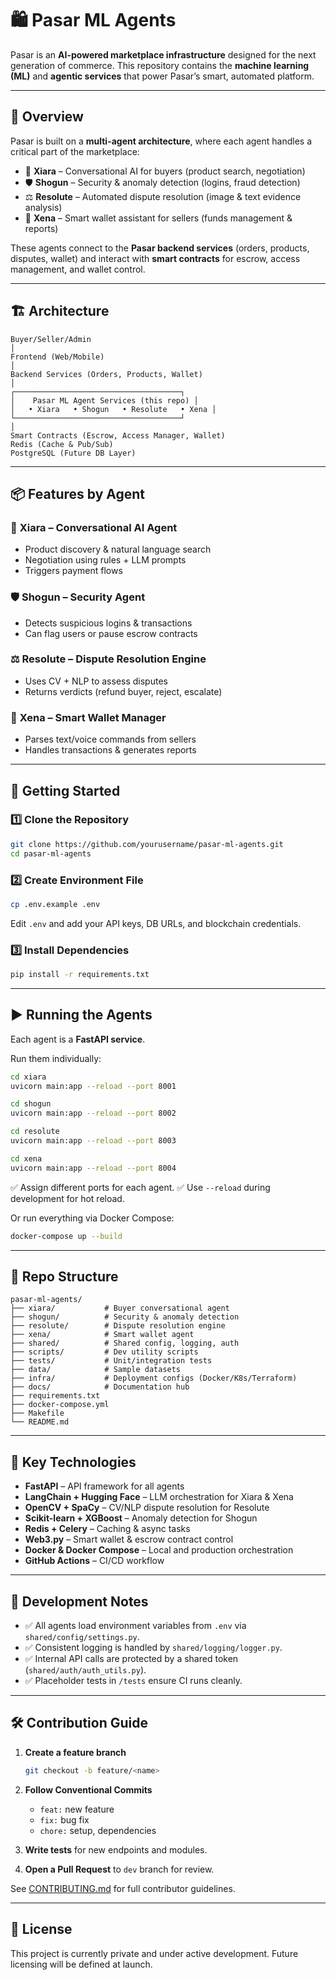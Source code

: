 # 🛍️ Pasar ML Agents

Pasar is an **AI-powered marketplace infrastructure** designed for the next generation of commerce.
This repository contains the **machine learning (ML)** and **agentic services** that power Pasar’s smart, automated platform.

---

## 🌟 Overview

Pasar is built on a **multi-agent architecture**, where each agent handles a critical part of the marketplace:

* 🤖 **Xiara** – Conversational AI for buyers (product search, negotiation)
* 🛡 **Shogun** – Security & anomaly detection (logins, fraud detection)
* ⚖️ **Resolute** – Automated dispute resolution (image & text evidence analysis)
* 💸 **Xena** – Smart wallet assistant for sellers (funds management & reports)

These agents connect to the **Pasar backend services** (orders, products, disputes, wallet) and interact with **smart contracts** for escrow, access management, and wallet control.

---

## 🏗 Architecture

```
Buyer/Seller/Admin
│
Frontend (Web/Mobile)
│
Backend Services (Orders, Products, Wallet)
│
┌─────────────────────────────────────┐
│    Pasar ML Agent Services (this repo) │
│   • Xiara   • Shogun   • Resolute   • Xena │
└─────────────────────────────────────┘
│
Smart Contracts (Escrow, Access Manager, Wallet)
Redis (Cache & Pub/Sub)
PostgreSQL (Future DB Layer)
```

---

## 📦 Features by Agent

### 🤖 **Xiara** – Conversational AI Agent

* Product discovery & natural language search
* Negotiation using rules + LLM prompts
* Triggers payment flows

### 🛡 **Shogun** – Security Agent

* Detects suspicious logins & transactions
* Can flag users or pause escrow contracts

### ⚖️ **Resolute** – Dispute Resolution Engine

* Uses CV + NLP to assess disputes
* Returns verdicts (refund buyer, reject, escalate)

### 💸 **Xena** – Smart Wallet Manager

* Parses text/voice commands from sellers
* Handles transactions & generates reports

---

## 🚀 Getting Started

### 1️⃣ **Clone the Repository**

```bash
git clone https://github.com/yourusername/pasar-ml-agents.git
cd pasar-ml-agents
```

### 2️⃣ **Create Environment File**

```bash
cp .env.example .env
```

Edit `.env` and add your API keys, DB URLs, and blockchain credentials.

### 3️⃣ **Install Dependencies**

```bash
pip install -r requirements.txt
```

---

## ▶️ Running the Agents

Each agent is a **FastAPI service**.

Run them individually:

```bash
cd xiara
uvicorn main:app --reload --port 8001
```

```bash
cd shogun
uvicorn main:app --reload --port 8002
```

```bash
cd resolute
uvicorn main:app --reload --port 8003
```

```bash
cd xena
uvicorn main:app --reload --port 8004
```

✅ Assign different ports for each agent.
✅ Use `--reload` during development for hot reload.

Or run everything via Docker Compose:

```bash
docker-compose up --build
```

---

## 📂 Repo Structure

```
pasar-ml-agents/
├── xiara/           # Buyer conversational agent
├── shogun/          # Security & anomaly detection
├── resolute/        # Dispute resolution engine
├── xena/            # Smart wallet agent
├── shared/          # Shared config, logging, auth
├── scripts/         # Dev utility scripts
├── tests/           # Unit/integration tests
├── data/            # Sample datasets
├── infra/           # Deployment configs (Docker/K8s/Terraform)
├── docs/            # Documentation hub
├── requirements.txt
├── docker-compose.yml
├── Makefile
└── README.md
```

---

## 🔗 Key Technologies

* **FastAPI** – API framework for all agents
* **LangChain + Hugging Face** – LLM orchestration for Xiara & Xena
* **OpenCV + SpaCy** – CV/NLP dispute resolution for Resolute
* **Scikit-learn + XGBoost** – Anomaly detection for Shogun
* **Redis + Celery** – Caching & async tasks
* **Web3.py** – Smart wallet & escrow contract control
* **Docker & Docker Compose** – Local and production orchestration
* **GitHub Actions** – CI/CD workflow

---

## 🧪 Development Notes

* ✅ All agents load environment variables from `.env` via `shared/config/settings.py`.
* ✅ Consistent logging is handled by `shared/logging/logger.py`.
* ✅ Internal API calls are protected by a shared token (`shared/auth/auth_utils.py`).
* ✅ Placeholder tests in `/tests` ensure CI runs cleanly.

---

## 🛠 Contribution Guide

1. **Create a feature branch**

   ```bash
   git checkout -b feature/<name>
   ```
2. **Follow Conventional Commits**

   * `feat:` new feature
   * `fix:` bug fix
   * `chore:` setup, dependencies
3. **Write tests** for new endpoints and modules.
4. **Open a Pull Request** to `dev` branch for review.

See [CONTRIBUTING.md](CONTRIBUTING.md) for full contributor guidelines.

---

## 📜 License

This project is currently private and under active development.
Future licensing will be defined at launch.
